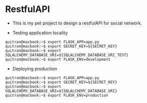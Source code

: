 # RestfulAPI

- This is my pet project to design a restfulAPI for social network.

- Testing application locality
```console
quitran@macbook:~$ export FLASK_APP=app.py
quitran@macbook:~$ export SECRET_KEY=${SECRET_KEY}
quitran@macbook:~$ export SQLALCHEMY_DATABASE_URI=${SQLALCHEMY_DATABASE_URI_TEST}
quitran@macbook:~$ export FLASK_ENV=development
```
- Deploying production
```console
quitran@macbook:~$ export FLASK_APP=app.py
quitran@macbook:~$ export SECRET_KEY=${SECRET_KEY}
quitran@macbook:~$ export SQLALCHEMY_DATABASE_URI=${SQLALCHEMY_DATABASE_URI}
quitran@macbook:~$ export FLASK_ENV=production
```
